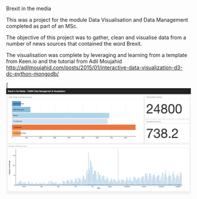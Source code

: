 Brexit in the media


This was a project for the module Data Visualisation and Data Management completed as part of an MSc.

The objective of this project was to gather, clean and visualise data from a number of news sources that contained the word Brexit.

The visualisation was complete by leveraging and learning from a template from Keen.io and the tutorial from Adil Moujahid http://adilmoujahid.com/posts/2015/01/interactive-data-visualization-d3-dc-python-mongodb/


[![Dashboard screen shot](/Visualisation_Web_App/ScreenShot/Dashboard.png?raw=true "Data Dashboard")